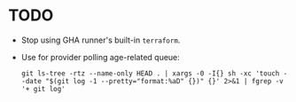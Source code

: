 # TODO

- Stop using GHA runner's built-in `terraform`.

- Use for provider polling age-related queue:

   ```
   git ls-tree -rtz --name-only HEAD . | xargs -0 -I{} sh -xc 'touch --date "$(git log -1 --pretty="format:%aD" {})" {}' 2>&1 | fgrep -v '+ git log'
   ```
